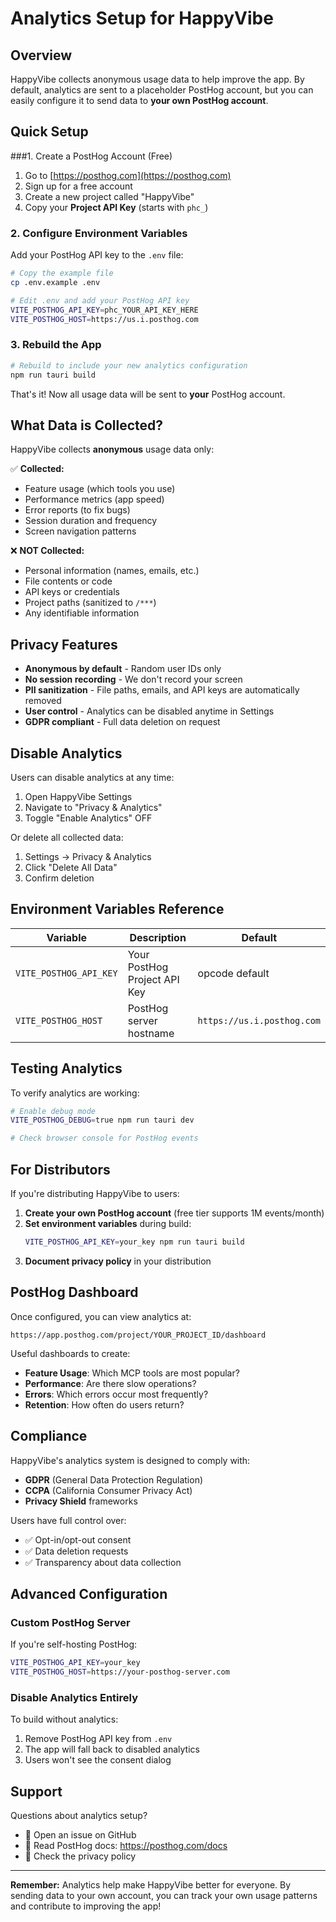 # Analytics Setup for HappyVibe

## Overview

HappyVibe collects anonymous usage data to help improve the app. By default, analytics are sent to a placeholder PostHog account, but you can easily configure it to send data to **your own PostHog account**.

## Quick Setup

###1. Create a PostHog Account (Free)

1. Go to [https://posthog.com](https://posthog.com)
2. Sign up for a free account
3. Create a new project called "HappyVibe"
4. Copy your **Project API Key** (starts with `phc_`)

### 2. Configure Environment Variables

Add your PostHog API key to the `.env` file:

```bash
# Copy the example file
cp .env.example .env

# Edit .env and add your PostHog API key
VITE_POSTHOG_API_KEY=phc_YOUR_API_KEY_HERE
VITE_POSTHOG_HOST=https://us.i.posthog.com
```

### 3. Rebuild the App

```bash
# Rebuild to include your new analytics configuration
npm run tauri build
```

That's it! Now all usage data will be sent to **your** PostHog account.

## What Data is Collected?

HappyVibe collects **anonymous** usage data only:

✅ **Collected:**
- Feature usage (which tools you use)
- Performance metrics (app speed)
- Error reports (to fix bugs)
- Session duration and frequency
- Screen navigation patterns

❌ **NOT Collected:**
- Personal information (names, emails, etc.)
- File contents or code
- API keys or credentials
- Project paths (sanitized to `/***`)
- Any identifiable information

## Privacy Features

- **Anonymous by default** - Random user IDs only
- **No session recording** - We don't record your screen
- **PII sanitization** - File paths, emails, and API keys are automatically removed
- **User control** - Analytics can be disabled anytime in Settings
- **GDPR compliant** - Full data deletion on request

## Disable Analytics

Users can disable analytics at any time:

1. Open HappyVibe Settings
2. Navigate to "Privacy & Analytics"
3. Toggle "Enable Analytics" OFF

Or delete all collected data:

1. Settings → Privacy & Analytics
2. Click "Delete All Data"
3. Confirm deletion

## Environment Variables Reference

| Variable | Description | Default |
|----------|-------------|---------|
| `VITE_POSTHOG_API_KEY` | Your PostHog Project API Key | opcode default |
| `VITE_POSTHOG_HOST` | PostHog server hostname | `https://us.i.posthog.com` |

## Testing Analytics

To verify analytics are working:

```bash
# Enable debug mode
VITE_POSTHOG_DEBUG=true npm run tauri dev

# Check browser console for PostHog events
```

## For Distributors

If you're distributing HappyVibe to users:

1. **Create your own PostHog account** (free tier supports 1M events/month)
2. **Set environment variables** during build:
   ```bash
   VITE_POSTHOG_API_KEY=your_key npm run tauri build
   ```
3. **Document privacy policy** in your distribution

## PostHog Dashboard

Once configured, you can view analytics at:

```
https://app.posthog.com/project/YOUR_PROJECT_ID/dashboard
```

Useful dashboards to create:
- **Feature Usage**: Which MCP tools are most popular?
- **Performance**: Are there slow operations?
- **Errors**: Which errors occur most frequently?
- **Retention**: How often do users return?

## Compliance

HappyVibe's analytics system is designed to comply with:

- **GDPR** (General Data Protection Regulation)
- **CCPA** (California Consumer Privacy Act)
- **Privacy Shield** frameworks

Users have full control over:
- ✅ Opt-in/opt-out consent
- ✅ Data deletion requests
- ✅ Transparency about data collection

## Advanced Configuration

### Custom PostHog Server

If you're self-hosting PostHog:

```bash
VITE_POSTHOG_API_KEY=your_key
VITE_POSTHOG_HOST=https://your-posthog-server.com
```

### Disable Analytics Entirely

To build without analytics:

1. Remove PostHog API key from `.env`
2. The app will fall back to disabled analytics
3. Users won't see the consent dialog

## Support

Questions about analytics setup?

- 📧 Open an issue on GitHub
- 📖 Read PostHog docs: https://posthog.com/docs
- 💬 Check the privacy policy

---

**Remember:** Analytics help make HappyVibe better for everyone. By sending data to your own account, you can track your own usage patterns and contribute to improving the app!

